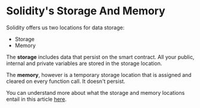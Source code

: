 # Solidity's Storage And Memory

Solidity offers us two locations for data storage:
- Storage
- Memory

The **storage** includes data that persist on the smart contract. All your public, internal and private variables are stored in the storage location.

The **memory**, however is a temporary storage location that is assigned and cleared on every function call. It doesn't persist.

You can understand more about what the storage and memory locations entail in this article [here](https://medium.com/@ozorawachie/solidity-storage-layout-and-slots-a-comprehensive-guide-2cee71817ed8#:~:text=Solidity%20provides%20two%20types%20of,after%20the%20contract%20is%20terminated.).